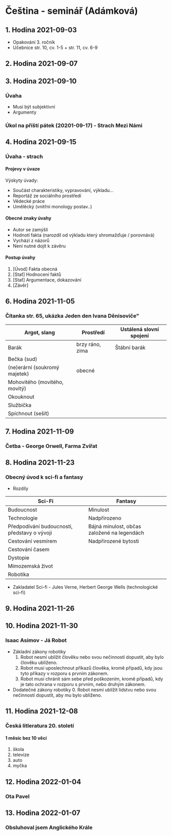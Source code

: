# Čeština - seminář (Adámková)

## 1. Hodina 2021-09-03

* Opakování 3. ročník
* Učebnice str. 10, cv. 1-5 + str. 11, cv. 6-9

## 2. Hodina 2021-09-07

## 3. Hodina 2021-09-10

### Úvaha

* Musí být subjektivní
* Argumenty

### Úkol na příští pátek (20201-09-17) - Strach Mezi Námi

## 4. Hodina 2021-09-15

### Úvaha - strach

#### Projevy v úvaze

Výskyty úvady:

* Součást charakteristiky, vypravování, výkladu...
* Reportáž ze sociálního prostředí
* Vědecké práce
* Umělěcký (vnitřní monology postav..)

#### Obecné znaky úvahy

* Autor se zamýšlí
* Hodnotí fakta (narozdíl od výkladu který shromažďuje / porovnává)
* Vychází z názorů
* Není nutné dojít k závěru

#### Postup úvahy

1. [Úvod] Fakta obecná
2. [Stať] Hodnocení faktů
3. [Stať] Argumentace, dokazování
4. [Závěr]

## 6. Hodina 2021-11-05

### Čítanka str. 65, ukázka **Jeden den Ivana Děnisoviče"**

|Argot, slang|Prostředí|Ustálená slovní spojení|
|---|---|---|
|Barák|brzy ráno, zima|Štábní barák|
|Bečka (sud)|||
|(ne)erární (soukromý majetek)|obecné||
|Mohovitého (movitého, movitý)||
|Okouknout||
|Službička||
|Spíchnout (sešít)||

## 7. Hodina 2021-11-09

### Četba - George Orwell, Farma Zvířat

## 8. Hodina 2021-11-23

### Obecný úvod k sci-fi a fantasy

* Rozdíly

|Sci-Fi|Fantasy|
|---|---|
|Budoucnost|Minulost|
|Technologie|Nadpřirozeno|
|Předpodívání budoucnosti, představy o vývoji|Bájná minulost, občas založené na legendách|
|Cestování vesmírem|Nadpřirozené bytosti|
|Cestování časem|
|Dystopie|
|Mimozemská život|
|Robotika|

* Zakladatel Sci-fi - Jules Verne, Herbert George Wells (technologické sci-fi)

## 9. Hodina 2021-11-26

## 10. Hodina 2021-11-30

### Isaac Asimov - Já Robot

* Základní zákony robotiky
	1. Robot nesmí ublížit člověku nebo svou nečinností dopustit, aby bylo člověku ublíženo.
	2. Robot musí uposlechnout příkazů člověka, kromě případů, kdy jsou tyto příkazy v rozporu s prvním zákonem.
	3. Robot musí chránit sám sebe před poškozením, kromě případů, kdy je tato ochrana v rozporu s prvním, nebo druhým zákonem.
* Dodatečné zákony robotiky
	0. Robot nesmí ublížit lidstvu nebo svou nečinností dopustit, aby mu bylo ublíženo.

## 11. Hodina 2021-12-08

### Česká litleratura 20. století

#### 1 měsíc bez 10 věcí

1. škola
2. televize
3. auto
4. myčka

## 12. Hodina 2022-01-04

### Ota Pavel

## 13. Hodina 2022-01-07

### Obsluhoval jsem Anglického Krále
